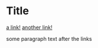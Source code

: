 # Title

[a link!](https://something.com)
[another link!](some-page.html)

some paragraph text after the links
